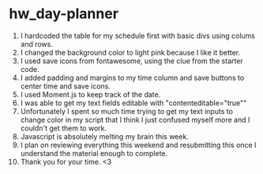 # hw_day-planner

1. I hardcoded the table for my schedule first with basic divs using colums and rows.
2. I changed the background color to light pink because I like it better.
3. I used save icons from fontawesome, using the clue from the starter code.
4. I added padding and margins to my time column and save buttons to center time and save icons.
5. I used Moment.js to keep track of the date.
6. I was able to get my text fields editable with "contenteditable="true""
7. Unfortunately I spent so much time trying to get my text inputs to change color in my script that I think I just confused myself more and I couldn't get them to work.
8. Javascript is absolutely melting my brain this week.
9. I plan on reviewing everything this weekend and resubmitting this once I understand the material enough to complete. 
10. Thank you for your time. <3